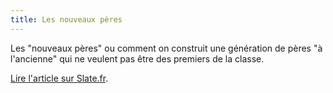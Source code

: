 ```yaml
---
title: Les nouveaux pères
---
```


Les "nouveaux pères" ou comment on construit une génération de pères "à l'ancienne" qui ne veulent pas être des premiers de la classe.

[Lire l'article sur Slate.fr](http://www.slate.fr/story/88063/les-nouveaux-peres-ne-sont-pas-des-gens-fabuleux).
